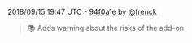 2018/09/15 19:47 UTC - [94f0a1e](https://github.com/hassio-addons/addon-portainer/commit/94f0a1e16e8014342362e90ddd7a012805df45e8) by [@frenck](https://github.com/frenck)
> :books: Adds warning about the risks of the add-on 

